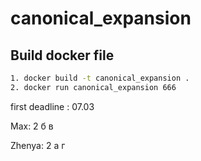# canonical_expansion

## Build docker file
```bash
1. docker build -t canonical_expansion .
2. docker run canonical_expansion 666
``` 
first deadline : 07.03

Max: 2 б в

Zhenya: 2 а г
